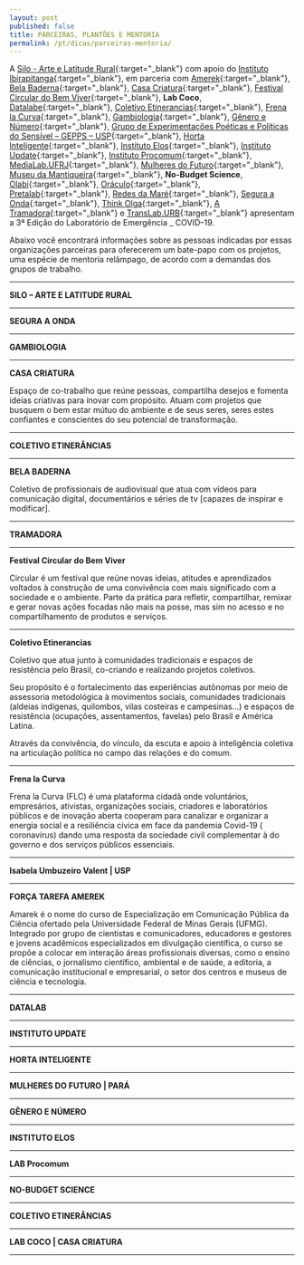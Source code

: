 ```yaml
---
layout: post
published: false
title: PARCEIRAS, PLANTÕES E MENTORIA
permalink: /pt/dicas/parceiras-mentoria/
---
```



A [Silo - Arte e Latitude Rural](https://silo.org.br/){:target="_blank"} com apoio do  [Instituto Ibirapitanga](https://www.ibirapitanga.org.br/){:target="_blank"}, em parceria com [Amerek](https://twitter.com/amerek_ufmg){:target="_blank"}, [Bela Baderna](http://belabaderna.com.br/){:target="_blank"}, [Casa Criatura](https://www.instagram.com/casacriatura/){:target="_blank"}, [Festival Circular do Bem Viver](https://www.instagram.com/circularfestivaldobem/){:target="_blank"}, **Lab Coco**, [Datalabe](https://datalabe.org/){:target="_blank"}, [Coletivo Etinerancias](https://www.instagram.com/etinerancias){:target="_blank"}, [Frena la Curva](https://frenalacurva.net/){:target="_blank"}, [Gambiologia](http://www.gambiologia.net/blog/){:target="_blank"}, [Gênero e Número](http://www.generonumero.media/){:target="_blank"}, [Grupo de Experimentações Poéticas e Políticas do Sensível – GEPPS – USP](https://www.gepps.com.br){:target="_blank"}, [Horta Inteligente](https://hortainteligente.wixsite.com/hortainteligente){:target="_blank"}, [Instituto Elos](https://institutoelos.org/){:target="_blank"}, [Instituto Update](https://www.institutoupdate.org.br/){:target="_blank"}, [Instituto Procomum](https://www.procomum.org/){:target="_blank"}, [MediaLab.UFRJ](href="http://medialabufrj.net/"){:target="_blank"}, [Mulheres do Futuro](https://www.instagram.com/mulheresdofuturopa/){:target="_blank"}, [Museu da Mantiqueira](https://museudamantiqueira.com.br/){:target="_blank"}, **No-Budget Science**, [Olabi](https://www.olabi.org.br){:target="_blank"}, [Oráculo](https://oraculocomunica.wordpress.com/){:target="_blank"}, [Pretalab](https://www.pretalab.com/){:target="_blank"}, [Redes da Maré](http://www.redesdamare.org.br/){:target="_blank"}, [Segura a Onda](https://seguraaonda.com.br/){:target="_blank"}, [Think Olga](https://www.thinkolga.com/){:target="_blank"}, [A Tramadora](https://www.tramadora.net/){:target="_blank"} e [TransLab.URB](https://translaburb.cc/){:target="_blank"} apresentam a 3ª Edição do Laboratório de Emergência _ COVID–19.
      
Abaixo você encontrará informações sobre as pessoas indicadas por essas organizações parceiras para oferecerem um bate-papo com os projetos, uma espécie de mentoria relâmpago, de acordo com a demandas dos grupos de trabalho. 

--- 

**SILO – ARTE E LATITUDE RURAL**


--- 

**SEGURA A ONDA**


--- 


**GAMBIOLOGIA**


---

**CASA CRIATURA**

Espaço de co-trabalho que reúne pessoas, compartilha desejos e fomenta ideias criativas para inovar com propósito. Atuam com projetos que busquem o bem estar mútuo do ambiente e de seus seres, seres estes confiantes e conscientes do seu potencial de transformação.

---

  
**COLETIVO ETINERÂNCIAS**


---

**BELA BADERNA**

Coletivo de profissionais de audiovisual que atua com vídeos para comunicação digital, documentários e séries de tv [capazes de inspirar e modificar]. 

---


**TRAMADORA**


---

**Festival Circular do Bem Viver**
  
Circular é um festival que reúne novas ideias, atitudes e aprendizados voltados à construção de uma convivência com mais significado com a sociedade e o ambiente. Parte da prática para refletir, compartilhar, remixar e gerar novas ações focadas não mais na posse, mas sim no acesso e no compartilhamento de produtos e serviços.


---

**Coletivo Etinerancias**
  
Coletivo que atua junto à comunidades tradicionais e espaços de resistência pelo Brasil, co-criando e realizando projetos coletivos.

Seu propósito é o fortalecimento das experiências autônomas por meio de assessoria metodológica à movimentos sociais, comunidades tradicionais (aldeias indígenas, quilombos, vilas costeiras e campesinas…) e espaços de resistência (ocupações, assentamentos, favelas) pelo Brasil e América Latina. 

Através da convivência, do vínculo, da escuta e apoio à inteligência coletiva na articulação política no campo das relações e do comum.

  
---

**Frena la Curva**
  
Frena la Curva (FLC) é uma plataforma cidadã onde voluntários, empresários, ativistas, organizações sociais, criadores e laboratórios públicos e de inovação aberta cooperam para canalizar e organizar a energia social e a resiliência cívica em face da pandemia Covid-19 ( coronavírus) dando uma resposta da sociedade civil complementar à do governo e dos serviços públicos essenciais.

  
---

**Isabela Umbuzeiro Valent | USP**


---

**FORÇA TAREFA AMEREK**

Amarek é o nome do curso de Especialização em Comunicação Pública da Ciência ofertado pela Universidade Federal de Minas Gerais (UFMG). Integrado por grupo de cientistas e comunicadores, educadores e gestores e jovens acadêmicos especializados em divulgação científica, o curso se propõe a colocar em interação áreas profissionais diversas, como o ensino de ciências, o jornalismo científico, ambiental e de saúde, a editoria, a comunicação institucional e empresarial, o setor dos centros e museus de ciência e tecnologia. 

---

**DATALAB**


---

**INSTITUTO UPDATE**


---


**HORTA INTELIGENTE**


---

**MULHERES DO FUTURO | PARÁ**
 

---


**GÊNERO E NÚMERO**


---

**INSTITUTO ELOS** 


---


**LAB Procomum** 


---

**NO-BUDGET SCIENCE**


---

**COLETIVO ETINERÂNCIAS** 


---


**LAB COCO | CASA CRIATURA**


---



